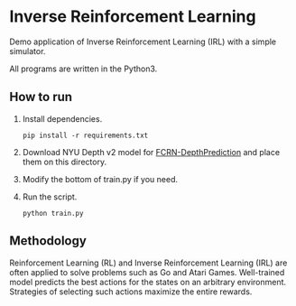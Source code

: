 # Inverse Reinforcement Learning
Demo application of Inverse Reinforcement Learning (IRL) with a simple simulator.

All programs are written in the Python3.

## How to run
1. Install dependencies.  

      ```
      pip install -r requirements.txt
      ```

1. Download NYU Depth v2 model for [FCRN-DepthPrediction](https://github.com/iro-cp/FCRN-DepthPrediction) and place them on this directory.

1. Modify the bottom of train.py if you need.

1. Run the script.

      ```
      python train.py
      ```

## Methodology
Reinforcement Learning (RL) and Inverse Reinforcement Learning (IRL) are often applied to solve problems such as Go and Atari Games.
Well-trained model predicts the best actions for the states on an arbitrary environment.
Strategies of selecting such actions maximize the entire rewards.
